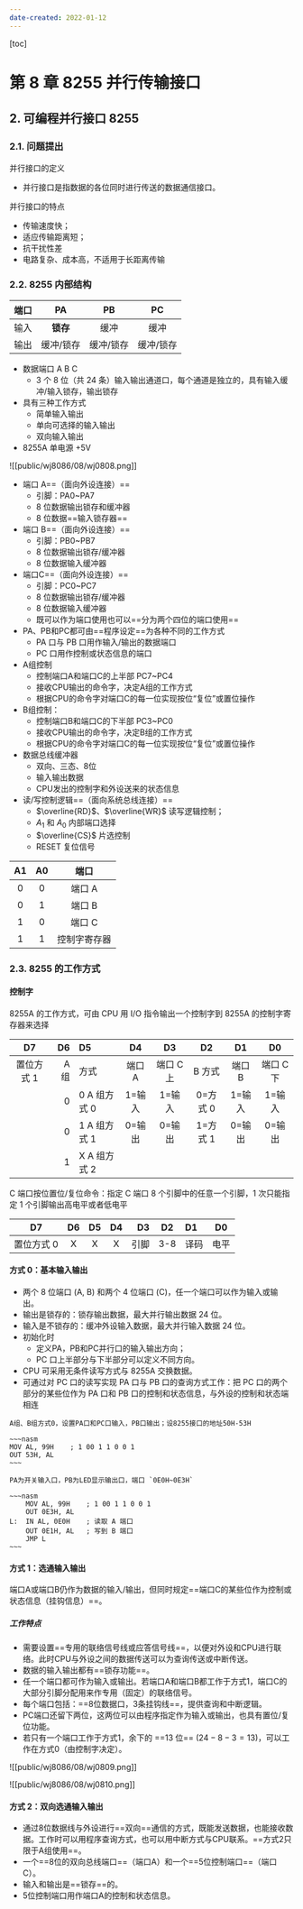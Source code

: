 ```yaml
---
date-created: 2022-01-12
---
```


[toc]

# 第 8 章 8255 并行传输接口

## 2. 可编程并行接口 8255

### 2.1. 问题提出

并行接口的定义

- 并行接口是指数据的各位同时进行传送的数据通信接口。

并行接口的特点

- 传输速度快；
- 适应传输距离短；
- 抗干扰性差
- 电路复杂、成本高，不适用于长距离传输

### 2.2. 8255 内部结构

    
| 端口 |    PA     |    PB     |    PC     |
|:----:|:---------:|:---------:|:---------:|
| 输入 |   **锁存**    |   缓冲    |   缓冲    |
| 输出 | 缓冲/锁存 | 缓冲/锁存 | 缓冲/锁存 |

- 数据端口 A B C
    - 3 个 8 位（共 24 条）输入输出通道口，每个通道是独立的，具有输入缓冲/输入锁存，输出锁存
- 具有三种工作方式
    - 简单输入输出
    - 单向可选择的输入输出
    - 双向输入输出
- 8255A 单电源 +5V

![[public/wj8086/08/wj0808.png]]

- 端口 A==（面向外设连接）==
    - 引脚：PA0~PA7
    - 8 位数据输出锁存和缓冲器
    - 8 位数据==输入锁存器==
- 端口 B==（面向外设连接）==
    - 引脚：PB0~PB7
    - 8 位数据输出锁存/缓冲器
    - 8 位数据输入缓冲器
- 端口C==（面向外设连接）==
    - 引脚：PC0~PC7
    - 8 位数据输出锁存/缓冲器
    - 8 位数据输入缓冲器
    - 既可以作为端口使用也可以==分为两个四位的端口使用==
- PA、PB和PC都可由==程序设定==为各种不同的工作方式
    - PA 口与 PB 口用作输入/输出的数据端口
    - PC 口用作控制或状态信息的端口
- A组控制
    - 控制端口A和端口C的上半部 PC7~PC4
    - 接收CPU输出的命令字，决定A组的工作方式
    - 根据CPU的命令字对端口C的每一位实现按位“复位”或置位操作
- B组控制：
    - 控制端口B和端口C的下半部 PC3~PC0
    - 接收CPU输出的命令字，决定B组的工作方式
    - 根据CPU的命令字对端口C的每一位实现按位“复位”或置位操作
- 数据总线缓冲器
    - 双向、三态、8位
    - 输入输出数据
    - CPU发出的控制字和外设送来的状态信息
- 读/写控制逻辑==（面向系统总线连接）==
    - $\overline{RD}$、$\overline{WR}$ 读写逻辑控制；
    - $A_1$ 和 $A_0$ 内部端口选择
    - $\overline{CS}$ 片选控制
    - RESET 复位信号

| A1  | A0  |     端口     |
|:---:|:---:|:------------:|
|  0  |  0  |    端口 A    |
|  0  |  1  |    端口 B    |
|  1  |  0  |    端口 C    |
|  1  |  1  | 控制字寄存器 |

### 2.3. 8255 的工作方式

#### 控制字

8255A 的工作方式，可由 CPU 用 I/O 指令输出一个控制字到 8255A 的控制字寄存器来选择

|    D7    |   D6 | D5           |   D4   |    D3     |    D2    |   D1   |    D0     |
|:--------:| ----:|:------------ |:------:|:---------:|:--------:|:------:|:---------:|
| 置位方式 1 | A 组 | 方式         | 端口 A | 端口 C 上 |  B 方式  | 端口 B | 端口 C 下 |
|          |    0 | 0 A 组方式 0 | 1=输入 |  1=输入   | 0=方式 0 | 1=输入 |  1=输入   |
|          |    0 | 1 A 组方式 1 | 0=输出 |  0=输出   | 1=方式 1 | 0=输出 |  0=输出   |
|          |    1 | X A 组方式 2 |        |           |          |        |           |

C 端口按位置位/复位命令：指定 C 端口 8 个引脚中的任意一个引脚，1 次只能指定 1 个引脚输出高电平或者低电平

|     D7     | D6  | D5  | D4  |   D3 | D2  | D1   |  D0  |
|:----------:|:---:|:---:|:---:| ----:|:---:|:---- |:----:|
| 置位方式 0 |  X  |  X  |  X  | 引脚 | 3-8 | 译码 | 电平 |

#### 方式 0：基本输入输出

- 两个 8 位端口 (A, B) 和两个 4 位端口 (C)，任一个端口可以作为输入或输出。
- 输出是锁存的：锁存输出数据，最大并行输出数据 24 位。
- 输入是不锁存的：缓冲外设输入数据，最大并行输入数据 24 位。
- 初始化时
    - 定义PA，PB和PC并行口的输入输出方向；
    - PC 口上半部分与下半部分可以定义不同方向。
- CPU 可采用无条件读写方式与 8255A 交换数据。
- 可通过对 PC 口的读写实现 PA 口与 PB 口的查询方式工作：把 PC 口的两个部分的某些位作为 PA 口和 PB 口的控制和状态信息，与外设的控制和状态端相连

```ad-example
A组、B组方式0，设置PA口和PC口输入，PB口输出；设8255接口的地址50H-53H

~~~nasm
MOV AL, 99H    ; 1 00 1 1 0 0 1
OUT 53H, AL
~~~
```

```ad-example
PA为开关输入口，PB为LED显示输出口，端口 `0E0H~0E3H`

~~~nasm
    MOV AL, 99H    ; 1 00 1 1 0 0 1
    OUT 0E3H, AL
L:  IN AL, 0E0H    ; 读取 A 端口
    OUT 0E1H, AL   ; 写到 B 端口
    JMP L
~~~
```

#### 方式 1：选通输入输出

端口A或端口B仍作为数据的输入/输出，但同时规定==端口C的某些位作为控制或状态信息（挂钩信息）==。

##### 工作特点

- 需要设置==专用的联络信号线或应答信号线==，以便对外设和CPU进行联络。此时CPU与外设之间的数据传送可以为查询传送或中断传送。
- 数据的输入输出都有==锁存功能==。
- 任一个端口都可作为输入或输出。若端口A和端口B都工作于方式1，端口C的大部分引脚分配用来作专用（固定）的联络信号。
- 每个端口包括：==8位数据口，3条挂钩线==，提供查询和中断逻辑。
- PC端口还留下两位，这两位可以由程序指定作为输入或输出，也具有置位/复位功能。
- 若只有一个端口工作于方式1，余下的 ==13 位== ($24-8-3=13$)，可以工作在方式0（由控制字决定）。

![[public/wj8086/08/wj0809.png]]

![[public/wj8086/08/wj0810.png]]

#### 方式 2：双向选通输入输出

- 通过8位数据线与外设进行==双向==通信的方式，既能发送数据，也能接收数据。工作时可以用程序查询方式，也可以用中断方式与CPU联系。==方式2只限于A组使用==。
- 一个==8位的双向总线端口==（端口A）和一个==5位控制端口==（端口C）。
- 输入和输出是==锁存==的。
- 5位控制端口用作端口A的控制和状态信息。

